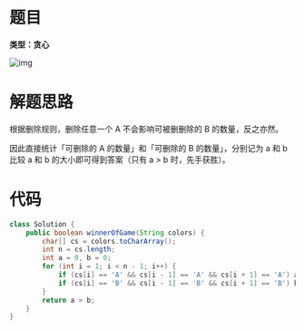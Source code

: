 # 题目

**类型：贪心**



![img](https://cdn.nlark.com/yuque/0/2022/png/2941598/1647960096428-e41e71bc-6110-4ecd-878c-0fd4f35215c0.png)

# 解题思路

根据删除规则，删除任意一个 A 不会影响可被删删除的 B 的数量，反之亦然。

因此直接统计「可删除的 A 的数量」和「可删除的 B 的数量」，分别记为 a 和 b 
比较 a 和 b 的大小即可得到答案（只有 a > b 时，先手获胜）。





# 代码

```java
class Solution {
    public boolean winnerOfGame(String colors) {
        char[] cs = colors.toCharArray();
        int n = cs.length;
        int a = 0, b = 0;
        for (int i = 1; i < n - 1; i++) {
            if (cs[i] == 'A' && cs[i - 1] == 'A' && cs[i + 1] == 'A') a++;
            if (cs[i] == 'B' && cs[i - 1] == 'B' && cs[i + 1] == 'B') b++;
        }
        return a > b;
    }
}
```